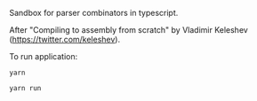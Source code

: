 Sandbox for parser combinators in typescript.

After "Compiling to assembly from scratch" by Vladimir Keleshev (https://twitter.com/keleshev).

To run application:
```
yarn
```
```
yarn run
```